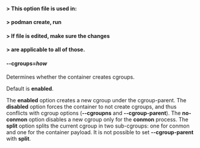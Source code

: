#### > This option file is used in:

#### > podman create, run

#### > If file is edited, make sure the changes

#### > are applicable to all of those.

#### **--cgroups**=_how_

Determines whether the container creates cgroups.

Default is **enabled**.

The **enabled** option creates a new cgroup under the cgroup-parent.
The **disabled** option forces the container to not create cgroups, and thus conflicts with cgroup options (**--cgroupns** and **--cgroup-parent**).
The **no-conmon** option disables a new cgroup only for the **conmon** process.
The **split** option splits the current cgroup in two sub-cgroups: one for conmon and one for the container payload. It is not possible to set **--cgroup-parent** with **split**.
